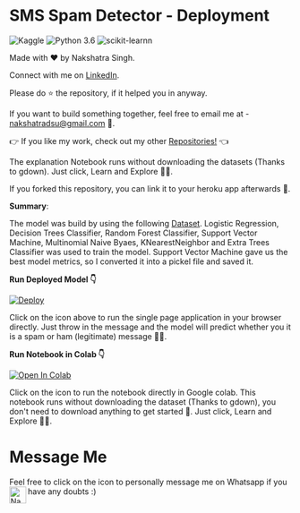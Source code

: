 # SMS Spam Detector - Deployment

![Kaggle](https://img.shields.io/badge/Dataset-Kaggle-blue.svg) ![Python 3.6](https://img.shields.io/badge/Python-3.6-brightgreen.svg) ![scikit-learnn](https://img.shields.io/badge/Library-Scikit_Learn-orange.svg)

Made with ❤️ by Nakshatra Singh.

Connect with me on [LinkedIn](https://www.linkedin.com/in/nakshatrasinghh/).

Please do ⭐ the repository, if it helped you in anyway.

If you want to build something together, feel free to email me at - nakshatradsu@gmail.com 📧.

👉 If you like my work, check out my other [Repositories!](https://github.com/nakshatrasinghh?tab=repositories) 👈

The explanation Notebook runs without downloading the datasets (Thanks to gdown). Just click, Learn and Explore 🔭🤗.

If you forked this repository, you can link it to your heroku app afterwards 🔗.


**Summary**:

The model was build by using the following [Dataset](https://www.kaggle.com/uciml/sms-spam-collection-dataset). 
Logistic Regression, Decision Trees Classifier, Random Forest Classifier, Support Vector Machine, Multinomial Naive Byaes, KNearestNeighbor and Extra Trees Classifier was used to train the model. Support Vector Machine gave us the best model metrics, so I converted it into a pickel file and saved it.

**Run Deployed Model 👇**

[![Deploy](https://www.vectorlogo.zone/logos/heroku/heroku-ar21.svg)](https://sms-spam-detector-heroku.herokuapp.com/)

Click on the icon above to run the single page application in your browser directly. Just throw in the message and the model will predict whether you it is a spam or ham (legitimate) message 🙅‍♂️.

**Run Notebook in Colab 👇**

[![Open In Colab](https://colab.research.google.com/assets/colab-badge.svg)](https://colab.research.google.com/github/nakshatrasinghh/SMS-Spam-Detector-Heroku/blob/master/Spam_Detection_with_7_ML_Algorithms.ipynb)

Click on the icon to run the notebook directly in Google colab. This notebook runs without downloading the dataset (Thanks to gdown), you don't need to download anything to get started 💪. Just click, Learn and Explore 🔭🤗.

# Message Me
Feel free to click on the icon to personally message me on Whatsapp if you have any doubts :)
</a>
<a href="https://wa.link/8bt67v">
  <img align="left" alt="Nakshatra's Whatsapp" width="30px" src="https://image.flaticon.com/icons/svg/785/785767.svg" />
</a>
